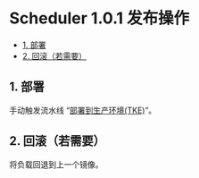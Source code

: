 # Scheduler 1.0.1 发布操作<!-- omit in toc -->

- [1. 部署](#1-部署)
- [2. 回滚（若需要）](#2-回滚若需要)

## 1. 部署

手动触发流水线 “[部署到生产环境(TKE)](https://github.com/fooins/scheduler/actions/workflows/deploy-to-prod-tke.yaml)”。

## 2. 回滚（若需要）

将负载回退到上一个镜像。
